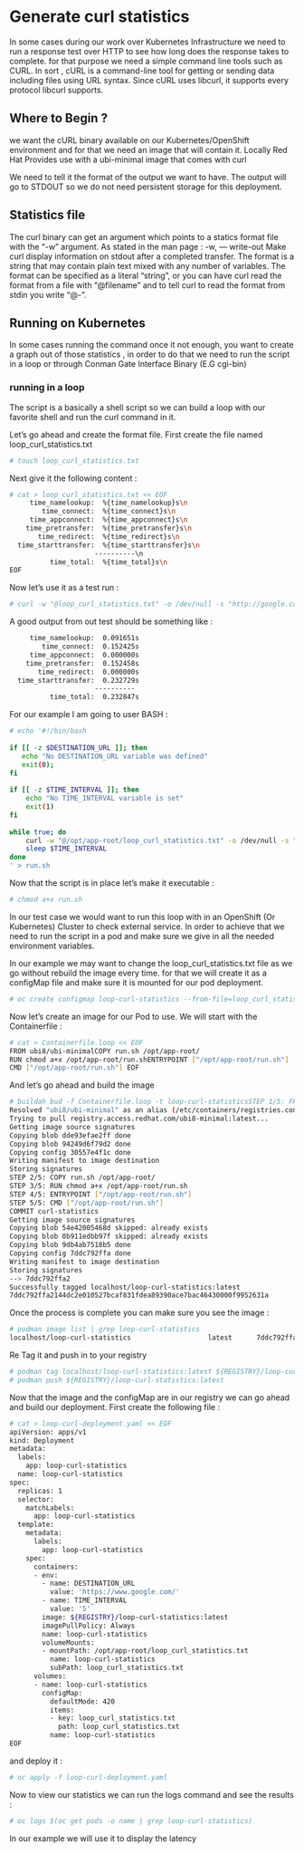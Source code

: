 # Generate curl statistics 

In some cases during our work over Kubernetes Infrastructure we need to run a response test over HTTP to see how long does the response takes to complete.
for that purpose we need a simple command line tools such as CURL.
In sort , cURL is a command-line tool for getting or sending data including files using URL syntax. Since cURL uses libcurl, it supports every protocol libcurl supports.

## Where to Begin ?

we want the cURL binary available on our Kubernetes/OpenShift environment and for that we need an image that will contain it. Locally Red Hat Provides use with a ubi-minimal image that comes with curl

We need to tell it the format of the output we want to have. The output will go to STDOUT so we do not need persistent storage for this deployment.

## Statistics file

The curl binary can get an argument which points to a statics format file with the “-w” argument.
As stated in the man page :
-w, — write-out <format>
Make curl display information on stdout after a completed transfer. The format is a string that may contain plain text mixed with any number of variables. The format can be specified as a literal “string”, or you can have curl read the format from a file with “@filename” and to tell curl to read the format from stdin you write “@-”.

## Running on Kubernetes

In some cases running the command once it not enough, you want to create a graph out of those statistics , in order to do that we need to run the script in a loop or through Conman Gate Interface Binary (E.G cgi-bin)

### running in a loop

The script is a basically a shell script so we can build a loop with our favorite shell and run the curl command in it.

Let’s go ahead and create the format file. First create the file named loop_curl_statistics.txt

```bash
# touch loop_curl_statistics.txt
```

Next give it the following content :

```bash
# cat > loop_curl_statistics.txt << EOF
     time_namelookup:  %{time_namelookup}s\n
        time_connect:  %{time_connect}s\n
     time_appconnect:  %{time_appconnect}s\n
    time_pretransfer:  %{time_pretransfer}s\n
       time_redirect:  %{time_redirect}s\n
  time_starttransfer:  %{time_starttransfer}s\n
                     ----------\n
          time_total:  %{time_total}s\n
EOF
```

Now let’s use it as a test run :

```bash
# curl -w "@loop_curl_statistics.txt" -o /dev/null -s "http://google.com/"
```

A good output from out test should be something like :

```bash
     time_namelookup:  0.091651s
        time_connect:  0.152425s
     time_appconnect:  0.000000s
    time_pretransfer:  0.152458s
       time_redirect:  0.000000s
  time_starttransfer:  0.232729s
                     ----------
          time_total:  0.232847s
```

For our example I am going to user BASH :

```bash
# echo '#!/bin/bash
           
if [[ -z $DESTINATION_URL ]]; then
   echo "No DESTINATION_URL variable was defined"
   exit(0);                                      
fi         
  
if [[ -z $TIME_INTERVAL ]]; then 
    echo "No TIME_INTERVAL variable is set" 
    exit(1)                                 
fi          
  
while true; do
    curl -w "@/opt/app-root/loop_curl_statistics.txt" -o /dev/null -s "$DESTINATION_URL"
    sleep $TIME_INTERVAL                                             
done                    
' > run.sh
```

Now that the script is in place let’s make it executable :

```bash
# chmod a+x run.sh
```

In our test case we would want to run this loop with in an OpenShift (Or Kubernetes) Cluster to check external service. In order to achieve that we need to run the script in a pod and make sure we give in all the needed environment variables.

In our example we may want to change the loop_curl_statistics.txt file as we go without rebuild the image every time. for that we will create it as a configMap file and make sure it is mounted for our pod deployment.


```bash
# oc create configmap loop-curl-statistics --from-file=loop_curl_statistics.txt=loop_curl_statistics.txt
```

Now let’s create an image for our Pod to use. We will start with the Containerfile :

```bash
# cat > Containerfile.loop << EOF
FROM ubi8/ubi-minimalCOPY run.sh /opt/app-root/ 
RUN chmod a+x /opt/app-root/run.shENTRYPOINT ["/opt/app-root/run.sh"]
CMD ["/opt/app-root/run.sh"] EOF
```

And let’s go ahead and build the image

```bash
# buildah bud -f Containerfile.loop -t loop-curl-statisticsSTEP 1/5: FROM ubi8/ubi-minimal
Resolved "ubi8/ubi-minimal" as an alias (/etc/containers/registries.conf.d/000-shortnames.conf)
Trying to pull registry.access.redhat.com/ubi8-minimal:latest...
Getting image source signatures
Copying blob dde93efae2ff done  
Copying blob 94249d6f79d2 done  
Copying config 30557e4f1c done  
Writing manifest to image destination
Storing signatures
STEP 2/5: COPY run.sh /opt/app-root/ 
STEP 3/5: RUN chmod a+x /opt/app-root/run.sh
STEP 4/5: ENTRYPOINT ["/opt/app-root/run.sh"]
STEP 5/5: CMD ["/opt/app-root/run.sh"] 
COMMIT curl-statistics
Getting image source signatures
Copying blob 54e42005468d skipped: already exists  
Copying blob 0b911edbb97f skipped: already exists  
Copying blob 9db4ab7518b5 done  
Copying config 7ddc792ffa done  
Writing manifest to image destination
Storing signatures
--> 7ddc792ffa2
Successfully tagged localhost/loop-curl-statistics:latest
7ddc792ffa2144dc2e010527bcaf831fdea89390ace7bac46430000f9952631a
```

Once the process is complete you can make sure you see the image :

```bash
# podman image list | grep loop-curl-statistics
localhost/loop-curl-statistics                   latest      7ddc792ffa21  13 seconds ago  104 MB
```

Re Tag it and push in to your registry 
```bash
# podman tag localhost/loop-curl-statistics:latest ${REGISTRY}/loop-curl-statistics:latest
# podman push ${REGISTRY}/loop-curl-statistics:latest
```

Now that the image and the configMap are in our registry we can go ahead and build our deployment.
First create the following file :

```bash
# cat > loop-curl-deployment.yaml << EOF 
apiVersion: apps/v1 
kind: Deployment
metadata:
  labels:
    app: loop-curl-statistics
  name: loop-curl-statistics
spec:
  replicas: 1
  selector:
    matchLabels:
      app: loop-curl-statistics
  template:
    metadata:
      labels:
        app: loop-curl-statistics
    spec:
      containers:
      - env:
        - name: DESTINATION_URL
          value: 'https://www.google.com/'
        - name: TIME_INTERVAL
          value: '5' 
        image: ${REGISTRY}/loop-curl-statistics:latest
        imagePullPolicy: Always
        name: loop-curl-statistics
        volumeMounts:
        - mountPath: /opt/app-root/loop_curl_statistics.txt
          name: loop-curl-statistics
          subPath: loop_curl_statistics.txt
      volumes:
      - name: loop-curl-statistics
        configMap:
          defaultMode: 420
          items:
          - key: loop_curl_statistics.txt
            path: loop_curl_statistics.txt
          name: loop-curl-statistics
EOF
```

and deploy it :
```bash
# oc apply -f loop-curl-deployment.yaml
```

Now to view our statistics we can run the logs command and see the results :
```bash
# oc logs $(oc get pods -o name | grep loop-curl-statistics)
```
In our example we will use it to display the latency